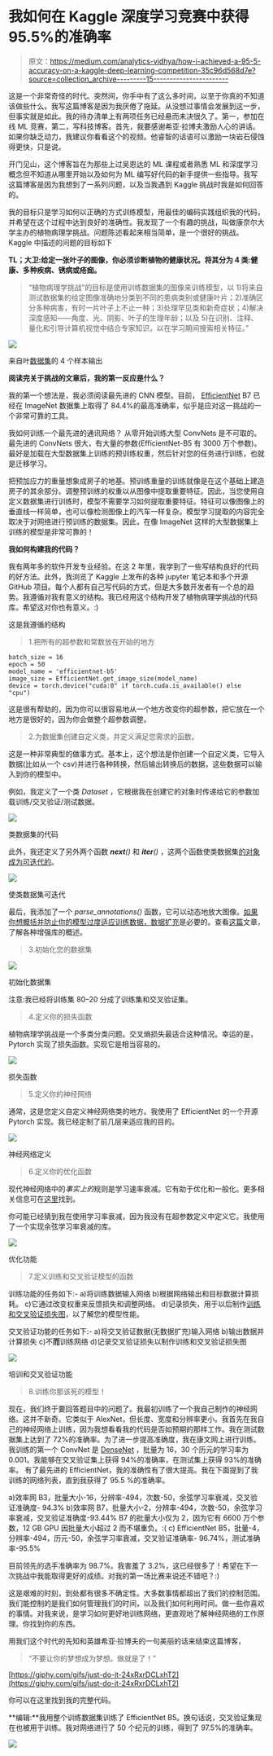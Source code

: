# 我如何在 Kaggle 深度学习竞赛中获得 95.5%的准确率

> 原文：<https://medium.com/analytics-vidhya/how-i-achieved-a-95-5-accuracy-on-a-kaggle-deep-learning-competition-35c96d568d7e?source=collection_archive---------15----------------------->

这是一个非常奇怪的时代。突然间，你手中有了这么多时间，以至于你真的不知道该做些什么。我写这篇博客是因为我厌倦了拖延。从没想过事情会发展到这一步，但事实就是如此。我的待办清单上有两项任务已经悬而未决很久了。第一，参加在线 ML 竞赛，第二，写科技博客。首先，我要感谢希亚·拉博夫激励人心的讲话。如果你缺乏动力，我建议你看看这个的视频。他睿智的话语可以激励一块岩石侵蚀得更快，只是说。

开门见山，这个博客旨在为那些上过吴恩达的 ML 课程或者熟悉 ML 和深度学习概念但不知道从哪里开始以及如何为 ML 编写好代码的新手提供一些指导。我写这篇博客是因为我想到了一系列问题，以及当我遇到 Kaggle 挑战时我是如何回答的。

我的目标只是学习如何以正确的方式训练模型，用最佳的编码实践组织我的代码，并希望在这个过程中达到良好的准确性。我发现了一个有趣的挑战，叫做康奈尔大学主办的植物病理学挑战。问题陈述看起来相当简单，是一个很好的挑战。Kaggle 中描述的问题的目标如下

**TL；大卫:给定一张叶子的图像，你必须诊断植物的健康状况。将其分为 4 类:健康、多种疾病、锈病或疮痂。**

> “植物病理学挑战”的目标是使用训练数据集的图像来训练模型，以 1)将来自测试数据集的给定图像准确地分类到不同的患病类别或健康叶片；2)准确区分多种病害，有时一片叶子上不止一种；3)处理罕见类和新奇症状；4)解决深度感知——角度、光、阴影、叶子的生理年龄；以及 5)在识别、注释、量化和引导计算机视觉中结合专家知识，以在学习期间搜索相关特征。”

![](img/6186db770ff97e363d68d9849f4e38e6.png)

来自叶[数据集](https://arxiv.org/abs/2004.11958)的 4 个样本输出

**阅读完关于挑战的文章后，我的第一反应是什么？**

我的第一个想法是，我必须阅读最先进的 CNN 模型。目前， [EfficientNet](https://arxiv.org/pdf/1905.11946.pdf) B7 已经在 ImageNet 数据集上取得了 84.4%的最高准确率，似乎是应对这一挑战的一个非常可靠的工具。

我如何训练一个最先进的通讯网络？
从零开始训练大型 ConvNets 是不可取的。最先进的 ConvNets 很大，有大量的参数(EfficientNet-B5 有 3000 万个参数)。最好是加载在大型数据集上训练的预训练权重，然后针对您的任务进行训练，也就是迁移学习。

把预加应力的重量想象成房子的地基。预训练重量的训练就像是在这个基础上建造房子的其余部分。调整预训练的权重以从图像中提取重要特征。因此，当您使用自定义数据集进行训练时，模型不需要学习如何提取重要特征。特征可以像图像上的垂直线一样简单，也可以像检测图像上的汽车一样复杂。模型学习提取的内容完全取决于对网络进行预训练的数据集。因此，在像 ImageNet 这样的大型数据集上训练的模型是非常可靠的！

**我如何构建我的代码？**

我有两年多的软件开发专业经验。在这 2 年里，我学到了一些写结构良好的代码的好方法。此外，我浏览了 Kaggle 上发布的各种 jupyter 笔记本和多个开源 GitHub 项目。每个人都有自己写代码的方式，但是大多数开发者有一个总的趋势。我遵循对我有意义的结构。我已经用这个结构开发了植物病理学挑战的代码库。希望这对你也有意义。:)

这是我遵循的结构

> 1.把所有的超参数和常数放在开始的地方

```
batch_size = 16
epoch = 50
model_name = 'efficientnet-b5'
image_size = EfficientNet.get_image_size(model_name)
device = torch.device("cuda:0" if torch.cuda.is_available() else "cpu")
```

这是很有帮助的，因为你可以很容易地从一个地方改变你的超参数，把它放在一个地方是很好的，因为你会做整个超参数调整。

> 2.为数据集创建自定义类，并定义满足您需求的函数。

这是一种非常典型的做事方式。基本上，这个想法是你创建一个自定义类，它导入数据(比如从一个 csv)并进行各种转换，然后输出转换后的数据，这些数据可以输入到你的模型中。

例如，我定义了一个类 *Dataset* ，它根据我在创建它的对象时传递给它的参数加载训练/交叉验证/测试数据。

![](img/4db7d19fa15ceefc4c900c3afd88592f.png)

类数据集的代码

此外，我还定义了另外两个函数 *__next__()* 和 *__iter__()* ，这两个函数使类数据集[的对象成为可迭代的](https://www.programiz.com/python-programming/iterator)。

![](img/0882fbe4e2bfee31dd91345f334537e3.png)

使类数据集可迭代

最后，我添加了一个 *parse_annotations()* 函数，它可以动态地放大图像。[如果你想概括并防止你的模型过度适应训练数据，数据扩充](http://cs231n.stanford.edu/reports/2017/pdfs/300.pdf)是必要的。查看[这篇](https://towardsdatascience.com/data-augmentation-for-deep-learning-4fe21d1a4eb9)文章，了解各种增强库的概述。

> 3.初始化您的数据集

![](img/2adacd0e3959f76fce02c6d4f7bb1a31.png)

初始化数据集

注意:我已经将训练集 80–20 分成了训练集和交叉验证集。

> 4.定义你的损失函数

植物病理学挑战是一个多类分类问题。交叉熵损失最适合这种情况。幸运的是，Pytorch 实现了损失函数。实现它是相当容易的。

![](img/187cdddc9127294e476c00d3d6b57c87.png)

损失函数

> 5.定义你的神经网络

通常，这是您定义自定义神经网络类的地方。我使用了 EfficientNet 的一个开源 Pytorch 实现。我已经定制了前几层来适应我的目的。

![](img/52ab4f3e8fb91a84ddb5784736908a72.png)

神经网络定义

> 6.定义你的优化函数

现代神经网络中的*事实上的*规则是学习速率衰减。它有助于优化和一般化。更多相关信息可在[这里](https://arxiv.org/pdf/1908.01878.pdf)找到。

你可能已经猜到我在使用学习率衰减，因为我没有在超参数定义中定义它。我使用了一个实现余弦学习率衰减的库。

![](img/0177f7e67cb9f9f78d10199e1d97027a.png)

优化功能

> 7.定义训练和交叉验证模型的函数

训练功能的任务如下:-
a)将训练数据输入网络
b)根据网络输出和目标数据计算损耗。
c)它通过改变权重来反馈损失和调整网络。
d)记录损失，用于以后制作[训练和交叉验证损失图](https://machinelearningmastery.com/learning-curves-for-diagnosing-machine-learning-model-performance/)，以了解您的模型性能。

交叉验证功能的任务如下:-
a)将交叉验证数据(无数据扩充)输入网络
b)输出数据并计算损失
c)不**而**训练网络
d)记录交叉验证损失以制作训练和交叉验证损失图

![](img/4f028180ba1e90abfc0bd8355e299c59.png)

培训和交叉验证功能

> 8.训练你那该死的模型！

现在，我们终于要回答题目中的问题了。我最初训练了一个我自己制作的神经网络。这并不新奇。它类似于 AlexNet，但长度、宽度和分辨率更小。我首先在我自己的神经网络上训练，因为我想看看我的代码是否如预期的那样工作。我在测试数据集上达到了 72%的准确率。为了进一步提高准确度，我在康文网上进行训练。我训练的第一个 ConvNet 是 [DenseNet](https://arxiv.org/abs/1608.06993) ，批量为 16，30 个历元的学习率为 0.001。我能够在交叉验证集上获得 94%的准确率，在测试集上获得 93%的准确率。
有了最先进的 EfficientNet，我的准确性有了很大提高。我在下面提到了我训练的网络列表，直到我获得了 95.5 %的准确率。

a)效率网 B3，批量大小-16，分辨率-494，次数-50，余弦学习率衰减，交叉验证准确度- 94.3%
b)效率网 B7，批量大小-2，分辨率-494，次数-50，余弦学习率衰减，交叉验证准确度-93.44%
B7 的批量大小仅为 2，因为它有 6600 万个参数，12 GB GPU 因批量大小超过 2 而不堪重负。:(
c) EfficientNet B5，批量-4，分辨率-494，历元-50，余弦学习率衰减，交叉验证准确率- 96.74%，测试准确率-95.5%

目前领先的选手准确率为 98.7%。我害羞了 3.2%，这已经很多了！希望在下一次挑战中我能取得更好的成绩。对我的第一场比赛来说还不错吧？:)

这是艰难的时刻，到处都有很多不确定性。大多数事情都超出了我们的控制范围。我们能控制的是我们如何管理我们的时间，以及我们如何利用时间。做一些你喜欢的事情。对我来说，是学习如何更好地训练网络，更直观地了解神经网络的工作原理。你找到你的东西。

用我们这个时代的先知和英雄希亚·拉博夫的一句美丽的话来结束这篇博客，

> “不要让你的梦想成为梦想。做就是了！”

[https://giphy.com/gifs/just-do-it-24xRxrDCLxhT2](https://giphy.com/gifs/just-do-it-24xRxrDCLxhT2)

你可以在这里找到我的完整代码。

**编辑:**我用整个训练数据集训练了 EfficientNet B5。换句话说，交叉验证集现在也被用于训练。我对网络进行了 50 个纪元的训练，得到了 97.5%的准确率。

![](img/d0f13c581826efdd4ec3d03a61ba5707.png)